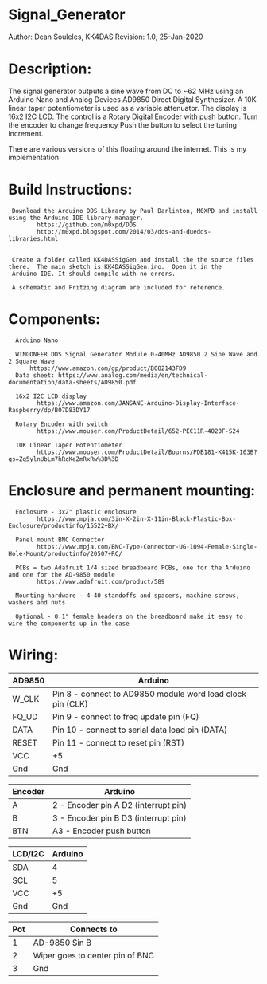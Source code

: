 # Signal_Generator

Author:    Dean Souleles, KK4DAS
Revision:  1.0,  25-Jan-2020

# Description:
 
The signal generator outputs a sine wave from DC to ~62 MHz using an Arduino Nano and Analog Devices AD9850 Direct Digital Synthesizer. A 10K linear
taper potentiometer is used as a variable attenuator. The display is 16x2 I2C LCD. The control is a Rotary Digital Encoder with push button. Turn the
encoder to change frequency Push the button to select the tuning increment.

There are various versions of this floating around the internet. This is my implementation
 
# Build Instructions:
  
     Download the Arduino DDS Library by Paul Darlinton, M0XPD and install using the Arduino IDE library manager.
            https://github.com/m0xpd/DDS
            http://m0xpd.blogspot.com/2014/03/dds-and-duedds-libraries.html
     
     
     Create a folder called KK4DASSigGen and install the the source files there.  The main sketch is KK4DASSigGen.ino.  Open it in the 
     Arduino IDE. It should compile with no errors.
     
     A schematic and Fritzing diagram are included for reference.

# Components:
  
      Arduino Nano
      
      WINGONEER DDS Signal Generator Module 0-40MHz AD9850 2 Sine Wave and 2 Square Wave 
          https://www.amazon.com/gp/product/B082143FD9
      Data sheet: https://www.analog.com/media/en/technical-documentation/data-sheets/AD9850.pdf

      16x2 I2C LCD display
            https://www.amazon.com/JANSANE-Arduino-Display-Interface-Raspberry/dp/B07D83DY17

      Rotary Encoder with switch
            https://www.mouser.com/ProductDetail/652-PEC11R-4020F-S24

      10K Linear Taper Potentiometer
            https://www.mouser.com/ProductDetail/Bourns/PDB181-K415K-103B?qs=Zq5ylnUbLm7hRcKeZmRxRw%3D%3D


# Enclosure and permanent mounting:
 
      Enclosure - 3x2" plastic enclosure
            https://www.mpja.com/3in-X-2in-X-11in-Black-Plastic-Box-Enclosure/productinfo/15522+BX/

      Panel mount BNC Connector
            https://www.mpja.com/BNC-Type-Connector-UG-1094-Female-Single-Hole-Mount/productinfo/20507+RC/ 
 
      PCBs = two Adafruit 1/4 sized breadboard PCBs, one for the Arduino and one for the AD-9850 module
            https://www.adafruit.com/product/589

      Mounting hardware - 4-40 standoffs and spacers, machine screws, washers and nuts

      Optional - 0.1" female headers on the breadboard make it easy to wire the components up in the case

# Wiring:

   AD9850  | Arduino
   --------|--------
   W_CLK   | Pin 8 - connect to AD9850 module word load clock pin (CLK)
   FQ_UD   | Pin 9 - connect to freq update pin (FQ)
   DATA    | Pin 10 - connect to serial data load pin (DATA)
   RESET   | Pin 11 - connect to reset pin (RST) 
   VCC     | +5
   Gnd     | Gnd

   Encoder | Arduino
   --------|--------
   A       | 2  -  Encoder pin A  D2 (interrupt pin)
   B       | 3  -  Encoder pin B  D3 (interrupt pin)
   BTN     | A3 -  Encoder push button
   
   LCD/I2C | Arduino
   --------|--------
   SDA     |  4
   SCL     |  5
   VCC     | +5
   Gnd     | Gnd

   Pot | Connects to
   ----|------------
   1   | AD-9850 Sin B
   2   | Wiper goes to center pin of BNC
   3   | Gnd

